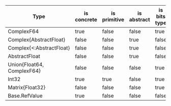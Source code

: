 | Type                      | is concrete | is primitive | is abstract | is bits type | is mutable |
|---------------------------|-------------|--------------|-------------|--------------|-------------|
| ComplexF64                | true        | false        | false       | true         | true        |
| Complex{AbstractFloat}    | false       | false        | true        | false        | true        |
| Complex{<:AbstractFloat}  | false       | false        | true        | false        | true        |
| AbstractFloat             | false       | false        | true        | false        | false       |
| Union{Float64, ComplexF64}| false       | false        | false       | true         | false       |
| Int32                     | true        | true         | false       | true         | true        |
| Matrix{Float32}           | false       | false        | false       | true         | true        |
| Base.RefValue             | true        | false        | false       | false        | true        |
